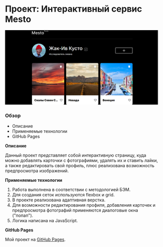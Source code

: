 # Проект: Интерактивный сервис Mesto

![Скриншот первых трех блоков](./images/screenshot-for-readme.png)

### Обзор
* Описание
* Применяемые технологии
* GitHub Pages


**Описание**

Данный проект представляет собой интерактивную страницу, куда можно добавлять карточки с фотографиями, удалять их и ставить лайки, а также редактировать свой профиль, плюс реализована возможность предпросмотра изображений. 


**Применяемые технологии**

1. Работа выполнена в соответствии с методологией БЭМ.
2. Для создания сеток используются flexbox и grid.
3. В проекте реализована адаптивная верстка.
4. Для возможности редактирования профиля, добавления карточек и предпросмотра фотографий применяются диалоговые окна ("попап").
5. Логика написана на JavaScript.


**GitHub Pages**

Мой проект на [GitHub Pages](https://tatyanakarpova.github.io/mesto/).
